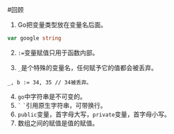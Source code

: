 #回顾
1. Go把变量类型放在变量名后面。  

```go
var google string
```
2. `:=`变量赋值只用于函数内部。

3. `_`是个特殊的变量名，任何赋予它的值都会被丢弃。

```
_, b := 34, 35 // 34被丢弃。
```
4. `go`中字符串是不可变的。
5. `` ` `` `` ` ``引用原生字符串，可带换行。
6. `public`变量，首字母大写，`private`变量，首字母小写。
7. 数组之间的赋值是值的赋值。